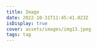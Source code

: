 ```yaml
---
title: Image
date: 2022-10-31T11:45:41.023Z
isDisplay: true
cover: assets/images/img13.jpeg
tags: tag
---
```

